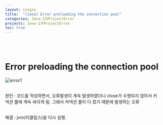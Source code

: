 ```yaml
---
layout: single
title:  "[Java] Error preloading the connection pool"
categories: Java-1차ProjectError
projects: Java-1차ProjectError
toc: true
---
```


<br/><br/>

# Error preloading the connection pool #

![error1](https:/images/2023-04-23-1차프로젝트오류/connection/Error%20preloading%20the%20connection%20pool.png)
<br/><br/>

원인 : 코드를 작성하면서, 오류발생이 계속 발생하였더니 close가 수행되지 않아서 커넥션 풀에 계속 싸이게 됨. 그래서 커넥션 풀이 다 찼기 때문에 발생하는 오류
<br/><br/>

해결 : jvm(이클립스)을 다시 실행. 
